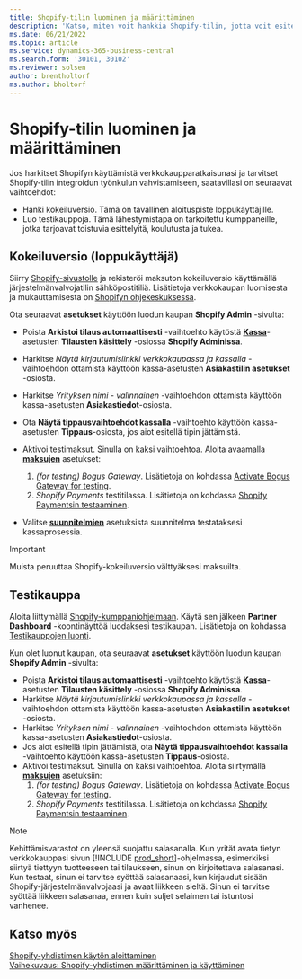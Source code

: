 ```yaml
---
title: Shopify-tilin luominen ja määrittäminen
description: 'Katso, miten voit hankkia Shopify-tilin, jotta voit esitellä Shopifyn ja Business Centralin integroinnin työnkulkua.'
ms.date: 06/21/2022
ms.topic: article
ms.service: dynamics-365-business-central
ms.search.form: '30101, 30102'
ms.reviewer: solsen
author: brentholtorf
ms.author: bholtorf
---
```


# Shopify-tilin luominen ja määrittäminen

Jos harkitset Shopifyn käyttämistä verkkokaupparatkaisunasi ja tarvitset Shopify-tilin integroidun työnkulun vahvistamiseen, saatavillasi on seuraavat vaihtoehdot:

- Hanki kokeiluversio. Tämä on tavallinen aloituspiste loppukäyttäjille.  
- Luo testikauppoja. Tämä lähestymistapa on tarkoitettu kumppaneille, jotka tarjoavat toistuvia esittelyitä, koulutusta ja tukea.

## Kokeiluversio (loppukäyttäjä)

Siirry [Shopify-sivustolle](https://www.shopify.com) ja rekisteröi maksuton kokeiluversio käyttämällä järjestelmänvalvojatilin sähköpostitiliä. Lisätietoja verkkokaupan luomisesta ja mukauttamisesta on [Shopifyn ohjekeskuksessa](https://help.shopify.com/).

Ota seuraavat **asetukset** käyttöön luodun kaupan **Shopify Admin** -sivulta:

- Poista **Arkistoi tilaus automaattisesti** -vaihtoehto käytöstä [**Kassa**](https://www.shopify.com/admin/settings/checkout)-asetusten **Tilausten käsittely** -osiossa **Shopify Adminissa**.
- Harkitse *Näytä kirjautumislinkki verkkokaupassa ja kassalla* -vaihtoehdon ottamista käyttöön kassa-asetusten **Asiakastilin asetukset** -osiosta.
- Harkitse *Yrityksen nimi - valinnainen* -vaihtoehdon ottamista käyttöön kassa-asetusten **Asiakastiedot**-osiosta.
- Ota **Näytä tippausvaihtoehdot kassalla** -vaihtoehto käyttöön kassa-asetusten **Tippaus**-osiosta, jos aiot esitellä tipin jättämistä.
- Aktivoi testimaksut. Sinulla on kaksi vaihtoehtoa. Aloita avaamalla [**maksujen**](https://www.shopify.com/admin/settings/payments) asetukset:  
  1. *(for testing) Bogus Gateway*. Lisätietoja on kohdassa [Activate Bogus Gateway for testing](https://help.shopify.com/en/manual/checkout-settings/test-orders#place-a-test-order-by-simulating-a-transaction).
  2. *Shopify Payments* testitilassa. Lisätietoja on kohdassa [Shopify Paymentsin testaaminen](https://help.shopify.com/en/manual/payments/shopify-payments/testing-shopify-payments).

- Valitse [**suunnitelmien**](https://www.shopify.com/admin/settings/plan) asetuksista suunnitelma testataksesi kassaprosessia.

> [!Important]  
> Muista peruuttaa Shopify-kokeiluversio välttyäksesi maksuilta.

## Testikauppa

Aloita liittymällä [Shopify-kumppaniohjelmaan](https://help.shopify.com/partners/about). Käytä sen jälkeen **Partner Dashboard** -koontinäyttöä luodaksesi testikaupan. Lisätietoja on kohdassa [Testikauppojen luonti](https://help.shopify.com/partners/dashboard/managing-stores/development-stores).

Kun olet luonut kaupan, ota seuraavat **asetukset** käyttöön luodun kaupan **Shopify Admin** -sivulta:

- Poista **Arkistoi tilaus automaattisesti** -vaihtoehto käytöstä [**Kassa**](https://www.shopify.com/admin/settings/checkout)-asetusten **Tilausten käsittely** -osiossa **Shopify Adminissa**.
- Harkitse *Näytä kirjautumislinkki verkkokaupassa ja kassalla* -vaihtoehdon ottamista käyttöön kassa-asetusten **Asiakastilin asetukset** -osiosta.
- Harkitse *Yrityksen nimi - valinnainen* -vaihtoehdon ottamista käyttöön kassa-asetusten **Asiakastiedot**-osiosta.
- Jos aiot esitellä tipin jättämistä, ota **Näytä tippausvaihtoehdot kassalla** -vaihtoehto käyttöön kassa-asetusten **Tippaus**-osiosta.
- Aktivoi testimaksut. Sinulla on kaksi vaihtoehtoa. Aloita siirtymällä [**maksujen**](https://www.shopify.com/admin/settings/payments) asetuksiin:  
  1. *(for testing) Bogus Gateway*. Lisätietoja on kohdassa [Activate Bogus Gateway for testing](https://help.shopify.com/en/manual/checkout-settings/test-orders#place-a-test-order-by-simulating-a-transaction).
  2. *Shopify Payments* testitilassa. Lisätietoja on kohdassa [Shopify Paymentsin testaaminen](https://help.shopify.com/en/manual/payments/shopify-payments/testing-shopify-payments).

> [!Note]  
> Kehittämisvarastot on yleensä suojattu salasanalla. Kun yrität avata tietyn verkkokauppasi sivun [!INCLUDE [prod_short](../includes/prod_short.md)]-ohjelmassa, esimerkiksi siirtyä tiettyyn tuotteeseen tai tilaukseen, sinun on kirjoitettava salasanasi. Kun testaat, sinun ei tarvitse syöttää salasanaasi, kun kirjaudut sisään Shopify-järjestelmänvalvojaasi ja avaat liikkeen sieltä. Sinun ei tarvitse syöttää liikkeen salasanaa, ennen kuin suljet selaimen tai istuntosi vanhenee.  

## Katso myös

[Shopify-yhdistimen käytön aloittaminen](get-started.md)  
[Vaihekuvaus: Shopify-yhdistimen määrittäminen ja käyttäminen](walkthrough-setting-up-and-using-shopify.md)
